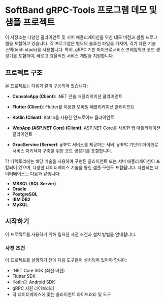 # SoftBand gRPC-Tools 프로그램 데모 및 샘플 프로젝트

이 저장소는 다양한 클라이언트 및 서버 애플리케이션을 위한 데모 버전과 샘플 프로그램을 포함하고 있습니다. 각 프로그램은 별도의 솔루션 파일을 가지며, 각기 다른 기술 스택(tech stack)을 사용합니다. 특히, gRPC 기반 마이크로서비스 프레임워크 코드 생성기를 포함하여, 빠르고 효율적인 서비스 개발을 지원합니다.

## 프로젝트 구조

본 프로젝트는 다음과 같이 구성되어 있습니다:

- **ConsoleApp (Client)**: .NET 콘솔 애플리케이션 클라이언트
- **Flutter (Client)**: Flutter를 이용한 모바일 애플리케이션 클라이언트
- **Kotlin (Client)**: Kotlin을 사용한 안드로이드 클라이언트
- **WebApp (ASP.NET Core) (Client)**: ASP.NET Core를 사용한 웹 애플리케이션 클라이언트

- **GrpcService (Server)**: gRPC 서비스를 제공하는 서버. gRPC 기반의 마이크로서비스 아키텍처 구축을 위한 코드 생성기를 포함합니다.

각 디렉토리에는 해당 기술을 사용하여 구현된 클라이언트 또는 서버 애플리케이션이 포함되어 있으며, 다양한 데이터베이스 기술을 통한 샘플 구현도 포함됩니다. 지원되는 데이터베이스는 다음과 같습니다:

- **MSSQL (SQL Server)**
- **Oracle**
- **PostgreSQL**
- **IBM DB2**
- **MySQL**

## 시작하기

이 프로젝트를 사용하기 위해 필요한 사전 조건과 설치 방법을 안내합니다.

### 사전 조건

이 프로젝트를 실행하기 전에 다음 도구들이 설치되어 있어야 합니다:

- .NET Core SDK (최신 버전)
- Flutter SDK
- Kotlin과 Android SDK
- gRPC 지원 라이브러리
- 각 데이터베이스에 맞는 클라이언트 라이브러리 및 도구
